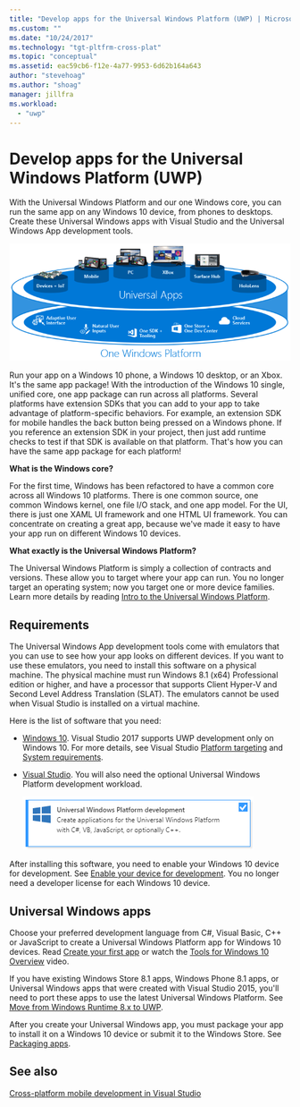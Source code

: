 ```yaml
---
title: "Develop apps for the Universal Windows Platform (UWP) | Microsoft Docs"
ms.custom: ""
ms.date: "10/24/2017"
ms.technology: "tgt-pltfrm-cross-plat"
ms.topic: "conceptual"
ms.assetid: eac59cb6-f12e-4a77-9953-6d62b164a643
author: "stevehoag"
ms.author: "shoag"
manager: jillfra
ms.workload:
  - "uwp"
---
```

# Develop apps for the Universal Windows Platform (UWP)
With the Universal Windows Platform and our one Windows core, you can run the same app on any Windows 10 device, from phones to desktops. Create these Universal Windows apps with Visual Studio and the Universal Windows App development tools.

 ![Universal Windows Platform](../cross-platform/media/uwp_coreextensions.png "UWP_CoreExtensions")

 Run your app on a Windows 10 phone, a Windows 10 desktop, or an Xbox. It's the same app package! With the introduction of the Windows 10 single, unified core, one app package can run across all platforms. Several platforms have extension SDKs that you can add to your app to take advantage of platform-specific behaviors. For example, an extension SDK for mobile handles the back button being pressed on a Windows phone. If you reference an extension SDK in your project, then just add runtime checks to test if that SDK is available on that platform. That's how you can have the same app package for each platform!

 **What is the Windows core?**

 For the first time, Windows has been refactored to have a common core across all Windows 10 platforms. There is one common source, one common Windows kernel, one file I/O stack, and one app model. For the UI, there is just one XAML UI framework and one HTML UI framework. You can concentrate on creating a great app, because we've made it easy to have your app run on different Windows 10 devices.

 **What exactly is the Universal Windows Platform?**

The Universal Windows Platform is simply a collection of contracts and versions. These allow you to target where your app can run. You no longer target an operating system; now you target one or more device families. Learn more details by reading [Intro to the Universal Windows Platform](/windows/uwp/get-started/universal-application-platform-guide).

## Requirements
 The Universal Windows App development tools come with emulators that you can use to see how your app looks on different devices. If you want to use these emulators, you need to install this software on a physical machine. The physical machine must run Windows 8.1 (x64) Professional edition or higher, and have a processor that supports Client Hyper-V and Second Level Address Translation (SLAT). The emulators cannot be used when Visual Studio is installed on a virtual machine.

 Here is the list of software that you need:

-   [Windows 10](http://windows.microsoft.com/windows/downloads). Visual Studio 2017 supports UWP development only on Windows 10. For more details, see Visual Studio [Platform targeting](/visualstudio/productinfo/vs2017-compatibility-vs) and [System requirements](/visualstudio/productinfo/vs2017-system-requirements-vs).

-   [Visual Studio](https://visualstudio.microsoft.com/downloads/?utm_medium=microsoft&utm_source=docs.microsoft.com&utm_campaign=button+cta&utm_content=download+vs2017). You will also need the optional Universal Windows Platform development workload.

     ![UWP workload](media/uwp_workload.png)

After installing this software, you need to enable your Windows 10 device for development. See [Enable your device for development](/windows/uwp/get-started/enable-your-device-for-development). You no longer need a developer license for each Windows 10 device.

## Universal Windows apps
Choose your preferred development language from C#, Visual Basic, C++ or JavaScript to create a Universal Windows Platform app for Windows 10 devices. Read [Create your first app](/windows/uwp/get-started/your-first-app) or watch the [Tools for Windows 10 Overview](https://channel9.msdn.com/Series/ConnectOn-Demand/229) video.

If you have existing Windows Store 8.1 apps, Windows Phone 8.1 apps, or Universal Windows apps that were created with Visual Studio 2015, you'll need to port these apps to use the latest Universal Windows Platform. See [Move from Windows Runtime 8.x to UWP](/windows/uwp/porting/w8x-to-uwp-root).

After you create your Universal Windows app, you must package your app to install it on a Windows 10 device or submit it to the Windows Store. See [Packaging apps](/windows/uwp/packaging/index).

## See also
[Cross-platform mobile development in Visual Studio](../cross-platform/cross-platform-mobile-development-in-visual-studio.md)
